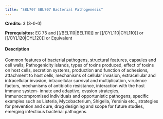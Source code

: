 ```yaml
---
title: "SBL707 SBL707 Bacterial Pathogenesis"
---
```

**Credits:** 3 (3-0-0)

**Prerequisites:** EC 75 and [[/BEL110|BEL110]] or [[/CYL110|CYL110]] or [[/CYL120|CYL120]] or Equivalent

#### Description
Common features of bacterial pathogens, structural features, capsules and cell walls, Pathogenicity islands, types of toxins produced, effect of toxins on host cells, secretion systems, production and function of adhesions, attachment to host cells, mechanisms of cellular invasion, extracellular and intracellular invasion, intracellular survival and multiplication, virulence factors, mechanisms of antibiotic resistance, interaction with the host immune system- innate and adaptive, evasion strategies, Immunocompromised individuals and opportunistic pathogens, specific examples such as Listeria, Mycobacterium, Shigella, Yersinia etc., strategies for prevention and cure, drug designing and scope for future studies, emerging infectious bacterial pathogens.